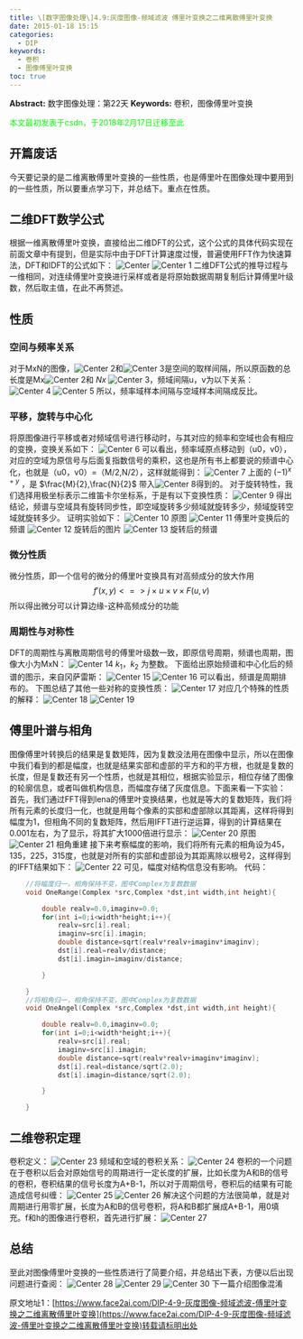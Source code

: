 ```yaml
---
title: \[数字图像处理\]4.9:灰度图像-频域滤波 傅里叶变换之二维离散傅里叶变换
date: 2015-01-18 15:15
categories:
  - DIP
keywords:
  - 卷积
  - 图像傅里叶变换
toc: true
---
```

**Abstract:** 数字图像处理：第22天
**Keywords:** 卷积，图像傅里叶变换
<!--more-->
<font color="00FF00">本文最初发表于csdn，于2018年2月17日迁移至此</font>


## 开篇废话
今天要记录的是二维离散傅里叶变换的一些性质，也是傅里叶在图像处理中要用到的一些性质，所以要重点学习下，并总结下。重点在性质。

## 二维DFT数学公式
根据一维离散傅里叶变换，直接给出二维DFT的公式，这个公式的具体代码实现在前面文章中有提到，但是实际中由于DFT计算速度过慢，普遍使用FFT作为快速算法，DFT和IDFT的公式如下：
![Center][]
![Center 1][]
二维DFT公式的推导过程与一维相同，对连续傅里叶变换进行采样或者是将原始数据周期复制后计算傅里叶级数，然后取主值，在此不再赘述。

## 性质

### 空间与频率关系
对于MxN的图像，![Center 2][]和![Center 3][]是空间的取样间隔，所以原函数的总长度是Mx![Center 2][]和 $Nx$ ![Center 3][]，频域间隔u，v为以下关系：
![Center 4][]
![Center 5][]
所以，频率域样本间隔与空域样本间隔成反比。
### 平移，旋转与中心化
将原图像进行平移或者对频域信号进行移动时，与其对应的频率和空域也会有相应的变换，变换关系如下：
![Center 6][]
可以看出，频率域原点移动到（u0，v0），对应的空域为原信号与后面复指数信号的乘积，这也是所有书上都要说的频谱中心化，也就是（u0，v0）=（M/2,N/2），这样就能得到：
![Center 7][]
上面的 $(-1)^{x+y}$ ，是 $\frac{M}{2},\frac{N}{2}$ 带入![Center 8][]得到的。
对于旋转特性，我们选择用极坐标表示二维笛卡尔坐标系，于是有以下变换性质：
![Center 9][]
得出结论，频谱与空域具有旋转同步性，即空域旋转多少频域就旋转多少，频域旋转空域就旋转多少。
证明实验如下：
![Center 10][]
原图
![Center 11][]
傅里叶变换后的频谱
![Center 12][]
旋转后的图片
![Center 13][]
旋转后的频谱
### 微分性质
微分性质，即一个信号的微分的傅里叶变换具有对高频成分的放大作用
$$
f'(x,y)<=>j\times u\times v\times F(u,v)
$$
所以得出微分可以计算边缘-这种高频成分的功能

### 周期性与对称性
DFT的周期性与离散周期信号的傅里叶级数一致，即原信号周期，频谱也周期，图像大小为MxN：
![Center 14][]
$k_1，k_2$ 为整数。
下面给出原始频谱和中心化后的频谱的图示，来自冈萨雷斯：
![Center 15][]
![Center 16][]
可以看出，频谱是周期排布的。
下图总结了其他一些对称的变换性质：
![Center 17][]
对应几个特殊的性质的解释：
![Center 18][]
![Center 19][]
## 傅里叶谱与相角
图像傅里叶转换后的结果是复数矩阵，因为复数没法用在图像中显示，所以在图像中我们看到的都是幅度，也就是结果实部和虚部的平方和的平方根，也就是复数的长度，但是复数还有另一个性质，也就是其相位，根据实验显示，相位存储了图像的轮廓信息，或者叫做机构信息，而幅度存储了灰度信息。下面来看一下实验：
首先，我们通过FFT得到lena的傅里叶变换结果，也就是等大的复数矩阵，我们将所有元素的长度归一化，也就是用每个像素的实部和虚部除以其距离，这样将得到幅度为1，但相角不同的复数矩阵，然后用IFFT进行逆运算，得到的计算结果在0.001左右，为了显示，将其扩大1000倍进行显示：
![Center 20][]
原图
![Center 21][]
相角重建
接下来考察幅度的影响，我们将所有元素的相角设为45，135，225，315度，也就是对所有的实部和虚部设为其距离除以根号2，这样得到的IFFT结果如下：
![Center 22][]
可见，幅度对结构信息没有影响。
代码：
```c++
    //将幅度归一，相角保持不变，图中Complex为复数数据
    void OneRange(Complex *src,Complex *dst,int width,int height){

        double realv=0.0,imaginv=0.0;
        for(int i=0;i<width*height;i++){
            realv=src[i].real;
            imaginv=src[i].imagin;
            double distance=sqrt(realv*realv+imaginv*imaginv);
            dst[i].real=realv/distance;
            dst[i].imagin=imaginv/distance;

        }

    }
    //将相角归一，相角保持不变，图中Complex为复数数据
    void OneAngel(Complex *src,Complex *dst,int width,int height){

        double realv=0.0,imaginv=0.0;
        for(int i=0;i<width*height;i++){
            realv=src[i].real;
            imaginv=src[i].imagin;
            double distance=sqrt(realv*realv+imaginv*imaginv);
            dst[i].real=distance/sqrt(2.0);
            dst[i].imagin=distance/sqrt(2.0);

        }

    }
```
## 二维卷积定理
卷积定义：
![Center 23][]
频域和空域的卷积关系：
![Center 24][]
卷积的一个问题在于卷积以后会对原始信号的周期进行一定长度的扩展，比如长度为A和B的信号的卷积，卷积结果的信号长度为A+B-1，所以对于周期信号，卷积后的结果有可能造成信号纠缠：
![Center 25][]
![Center 26][]
解决这个问题的方法很简单，就是对周期进行用零扩展，长度为A和B的信号卷积，将A和B都扩展成A+B-1，用0填充。f和h的图像进行卷积，首先进行扩展：
![Center 27][]

## 总结
至此对图像傅里叶变换的一些性质进行了简要介绍，并总结出下表，方便以后出现问题进行查阅：
![Center 28][]
![Center 29][]
![Center 30][]
下一篇介绍图像混淆

[Center]: https://tony4ai-1251394096.cos.ap-hongkong.myqcloud.com/blog_images/DIP-4-9-灰度图像-频域滤波-傅里叶变换之二维离散傅里叶变换/20150118141144636.png
[Center 1]: https://tony4ai-1251394096.cos.ap-hongkong.myqcloud.com/blog_images/DIP-4-9-灰度图像-频域滤波-傅里叶变换之二维离散傅里叶变换/20150118141153013.png
[Center 2]: https://tony4ai-1251394096.cos.ap-hongkong.myqcloud.com/blog_images/DIP-4-9-灰度图像-频域滤波-傅里叶变换之二维离散傅里叶变换/20150118141702018.png
[Center 3]: https://tony4ai-1251394096.cos.ap-hongkong.myqcloud.com/blog_images/DIP-4-9-灰度图像-频域滤波-傅里叶变换之二维离散傅里叶变换/20150118141708336.png
[Center 4]: https://tony4ai-1251394096.cos.ap-hongkong.myqcloud.com/blog_images/DIP-4-9-灰度图像-频域滤波-傅里叶变换之二维离散傅里叶变换/20150118141527591.png
[Center 5]: https://tony4ai-1251394096.cos.ap-hongkong.myqcloud.com/blog_images/DIP-4-9-灰度图像-频域滤波-傅里叶变换之二维离散傅里叶变换/20150118141538168.png
[Center 6]: https://tony4ai-1251394096.cos.ap-hongkong.myqcloud.com/blog_images/DIP-4-9-灰度图像-频域滤波-傅里叶变换之二维离散傅里叶变换/20150118142253019.png
[Center 7]: https://tony4ai-1251394096.cos.ap-hongkong.myqcloud.com/blog_images/DIP-4-9-灰度图像-频域滤波-傅里叶变换之二维离散傅里叶变换/20150118142859713.png
[Center 8]: https://tony4ai-1251394096.cos.ap-hongkong.myqcloud.com/blog_images/DIP-4-9-灰度图像-频域滤波-傅里叶变换之二维离散傅里叶变换/20150118143112656.png
[Center 9]: https://tony4ai-1251394096.cos.ap-hongkong.myqcloud.com/blog_images/DIP-4-9-灰度图像-频域滤波-傅里叶变换之二维离散傅里叶变换/20150118143247234.png
[Center 10]: https://tony4ai-1251394096.cos.ap-hongkong.myqcloud.com/blog_images/DIP-4-9-灰度图像-频域滤波-傅里叶变换之二维离散傅里叶变换/20150118153044782.jpeg
[Center 11]: https://tony4ai-1251394096.cos.ap-hongkong.myqcloud.com/blog_images/DIP-4-9-灰度图像-频域滤波-傅里叶变换之二维离散傅里叶变换/20150118153040156.jpeg
[Center 12]: https://tony4ai-1251394096.cos.ap-hongkong.myqcloud.com/blog_images/DIP-4-9-灰度图像-频域滤波-傅里叶变换之二维离散傅里叶变换/20150118153136512.jpeg
[Center 13]: https://tony4ai-1251394096.cos.ap-hongkong.myqcloud.com/blog_images/DIP-4-9-灰度图像-频域滤波-傅里叶变换之二维离散傅里叶变换/20150118153135609.jpeg
[Center 14]: https://tony4ai-1251394096.cos.ap-hongkong.myqcloud.com/blog_images/DIP-4-9-灰度图像-频域滤波-傅里叶变换之二维离散傅里叶变换/20150118144104755.png
[Center 15]: https://tony4ai-1251394096.cos.ap-hongkong.myqcloud.com/blog_images/DIP-4-9-灰度图像-频域滤波-傅里叶变换之二维离散傅里叶变换/20150118144300820.png
[Center 16]: https://tony4ai-1251394096.cos.ap-hongkong.myqcloud.com/blog_images/DIP-4-9-灰度图像-频域滤波-傅里叶变换之二维离散傅里叶变换/20150118144312598.png
[Center 17]: https://tony4ai-1251394096.cos.ap-hongkong.myqcloud.com/blog_images/DIP-4-9-灰度图像-频域滤波-傅里叶变换之二维离散傅里叶变换/20150118145616983.png
[Center 18]: https://tony4ai-1251394096.cos.ap-hongkong.myqcloud.com/blog_images/DIP-4-9-灰度图像-频域滤波-傅里叶变换之二维离散傅里叶变换/20150118145713158.png
[Center 19]: https://tony4ai-1251394096.cos.ap-hongkong.myqcloud.com/blog_images/DIP-4-9-灰度图像-频域滤波-傅里叶变换之二维离散傅里叶变换/20150118145705437.png
[Center 20]: https://tony4ai-1251394096.cos.ap-hongkong.myqcloud.com/blog_images/DIP-4-9-灰度图像-频域滤波-傅里叶变换之二维离散傅里叶变换/20150118145038415.jpg
[Center 21]: https://tony4ai-1251394096.cos.ap-hongkong.myqcloud.com/blog_images/DIP-4-9-灰度图像-频域滤波-傅里叶变换之二维离散傅里叶变换/20150118145052736.jpg
[Center 22]: https://tony4ai-1251394096.cos.ap-hongkong.myqcloud.com/blog_images/DIP-4-9-灰度图像-频域滤波-傅里叶变换之二维离散傅里叶变换/20150118145311857.jpg
[Center 23]: https://tony4ai-1251394096.cos.ap-hongkong.myqcloud.com/blog_images/DIP-4-9-灰度图像-频域滤波-傅里叶变换之二维离散傅里叶变换/20150118145925203.png
[Center 24]: https://tony4ai-1251394096.cos.ap-hongkong.myqcloud.com/blog_images/DIP-4-9-灰度图像-频域滤波-傅里叶变换之二维离散傅里叶变换/20150118150010812.png
[Center 25]: https://tony4ai-1251394096.cos.ap-hongkong.myqcloud.com/blog_images/DIP-4-9-灰度图像-频域滤波-傅里叶变换之二维离散傅里叶变换/20150118150334345.png
[Center 26]: https://tony4ai-1251394096.cos.ap-hongkong.myqcloud.com/blog_images/DIP-4-9-灰度图像-频域滤波-傅里叶变换之二维离散傅里叶变换/20150118150347948.png
[Center 27]: https://tony4ai-1251394096.cos.ap-hongkong.myqcloud.com/blog_images/DIP-4-9-灰度图像-频域滤波-傅里叶变换之二维离散傅里叶变换/20150118150523748.png
[Center 28]: https://tony4ai-1251394096.cos.ap-hongkong.myqcloud.com/blog_images/DIP-4-9-灰度图像-频域滤波-傅里叶变换之二维离散傅里叶变换/20150118150823819.png
[Center 29]: https://tony4ai-1251394096.cos.ap-hongkong.myqcloud.com/blog_images/DIP-4-9-灰度图像-频域滤波-傅里叶变换之二维离散傅里叶变换/20150118150813406.png
[Center 30]: https://tony4ai-1251394096.cos.ap-hongkong.myqcloud.com/blog_images/DIP-4-9-灰度图像-频域滤波-傅里叶变换之二维离散傅里叶变换/20150118150847921.png





原文地址1：[https://www.face2ai.com/DIP-4-9-灰度图像-频域滤波-傅里叶变换之二维离散傅里叶变换](https://www.face2ai.com/DIP-4-9-灰度图像-频域滤波-傅里叶变换之二维离散傅里叶变换)转载请标明出处
